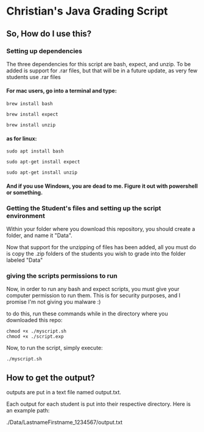 # Christian's Java Grading Script

## So, How do I use this?

### Setting up dependencies

The three dependencies for this script are bash, expect, and unzip. To be added is support for .rar files, but that will be in a future update, as very few students use .rar files

#### For mac users, go into a terminal and type:
```
brew install bash
```
```
brew install expect
```
```
brew install unzip
```

#### as for linux:
```
sudo apt install bash
```
```
sudo apt-get install expect
```
```
sudo apt-get install unzip
```

#### And if you use Windows, you are dead to me. Figure it out with powershell or something.

### Getting the Student's files and setting up the script environment

Within your folder where you download this repository, you should create a folder, and name it "Data".

Now that support for the unzipping of files has been added, all you must do is copy the .zip folders of the students you wish to grade into the folder labeled "Data"

### giving the scripts permissions to run

Now, in order to run any bash and expect scripts, you must give your computer permission to run them. This is for security purposes, and I promise I'm not giving you malware :)

to do this, run these commands while in the directory where you downloaded this repo:

```
chmod +x ./myscript.sh
chmod +x ./script.exp
```

Now, to run the script, simply execute:
```
./myscript.sh
```

## How to get the output?

outputs are put in a text file named output.txt.

Each output for each student is put into their respective directory. Here is an example path:

./Data/LastnameFirstname_1234567/output.txt

